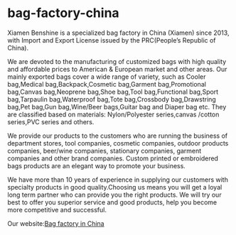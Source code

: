 # bag-factory-china

Xiamen Benshine is a specialized bag factory in China (Xiamen) since 2013, with Import and Export License issued by the PRC(People’s Republic of China).

We are devoted to the manufacturing of customized bags with high quality and affordable prices to American & European market and other areas. Our mainly exported bags cover a wide range of variety, such as Cooler bag,Medical bag,Backpack,Cosmetic bag,Garment bag,Promotional bag,Canvas bag,Neoprene bag,Shoe bag,Tool bag,Functional bag,Sport bag,Tarpaulin bag,Waterproof bag,Tote bag,Crossbody bag,Drawstring bag,Pet bag,Gun bag,Wine/Beer bags,Guitar bag and Diaper bag etc. They are classified based on materials: Nylon/Polyester series,canvas /cotton series,PVC series and others.

We provide our products to the customers who are running the business of department stores, tool companies, cosmetic companies, outdoor products companies, beer/wine companies, stationary companies, garment companies and other brand companies. Custom printed or embroidered bags products are an elegant way to promote your business.

We have more than 10 years of experience in supplying our customers with specialty products in good quality.Choosing us means you will get a loyal long term partner who can provide you the right products. We will try our best to offer you superior service and good products, help you become more competitive and successful.


Our website:[Bag factory in China](https://www.benshine-bags.com/)
